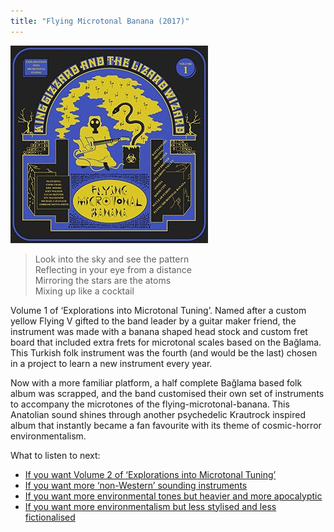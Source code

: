 ```yaml
---
title: "Flying Microtonal Banana (2017)"
---
```


![album cover of Flying Microtonal Banana](./cover.jpg)

> Look into the sky and see the pattern  
> Reflecting in your eye from a distance  
> Mirroring the stars are the atoms  
> Mixing up like a cocktail

Volume 1 of ‘Explorations into Microtonal Tuning’. Named after a custom yellow Flying V gifted to the band leader by a guitar maker friend, the instrument was made with a banana shaped head stock and custom fret board that included extra frets for microtonal scales based on the Bağlama. This Turkish folk instrument was the fourth (and would be the last) chosen in a project to learn a new instrument every year.

Now with a more familiar platform, a half complete Bağlama based folk album was scrapped, and the band customised their own set of instruments to accompany the microtones of the flying-microtonal-banana. This Anatolian sound shines through another psychedelic Krautrock inspired album that instantly became a fan favourite with its theme of cosmic-horror environmentalism.

What to listen to next:

*   [If you want Volume 2 of ‘Explorations into Microtonal Tuning’](./kg)
*   [If you want more ‘non-Western’ sounding instruments](./float-along-fill-your-lungs)
*   [If you want more environmental tones but heavier and more apocalyptic](./infest-the-rats-nest)
*   [If you want more environmentalism but less stylised and less fictionalised](./fishing-for-fishies)
